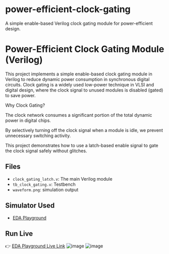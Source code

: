 
# power-efficient-clock-gating
A simple enable-based Verilog clock gating module for power-efficient design.
# Power-Efficient Clock Gating Module (Verilog)

This project implements a simple enable-based clock gating module in Verilog to reduce dynamic power consumption in synchronous digital circuits. Clock gating is a widely used low-power technique in VLSI and digital design, where the clock signal to unused modules is disabled (gated) to save power.

Why Clock Gating?

The clock network consumes a significant portion of the total dynamic power in digital chips.

By selectively turning off the clock signal when a module is idle, we prevent unnecessary switching activity.

This project demonstrates how to use a latch-based enable signal to gate the clock signal safely without glitches.

## Files
- `clock_gating_latch.v`: The main Verilog module
- `tb_clock_gating.v`: Testbench
- `waveform.png`: simulation output

## Simulator Used
- [EDA Playground](https://www.edaplayground.com)

## Run Live
👉 [EDA Playground Live Link](https://www.edaplayground.com/home)
![image](https://github.com/user-attachments/assets/cc61d2d8-5bb3-46e3-af2a-edef2e1e8403)
![image](https://github.com/user-attachments/assets/fece83be-f419-4a79-96f4-87f4703c9a26)


